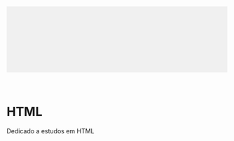 <div align="center">
 
 <img src="images/html.gif" min-width="1000px" width="1000px" align="center" alt="image">
  
</div>
<br><br>

# HTML
Dedicado a estudos em HTML 


